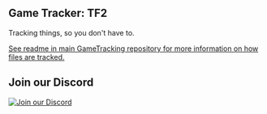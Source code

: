 ## Game Tracker: TF2

Tracking things, so you don't have to.

[See readme in main GameTracking repository for more information on how files are tracked.](https://github.com/SteamDatabase/GameTracking#readme)

## Join our Discord

[![Join our Discord](https://discord.com/api/guilds/467730051622764565/embed.png?style=banner2)](https://steamdb.info/discord/)
